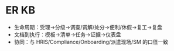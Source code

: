 # ER KB

- 生命周期：受理→分级→调查/调解/处分→便利/休假→复工→复盘
- 文档到执行：模板→清单→任务→证据→仪表盘
- 协同：与 HRIS/Compliance/Onboarding/派遣现场/SM 的口径一致
